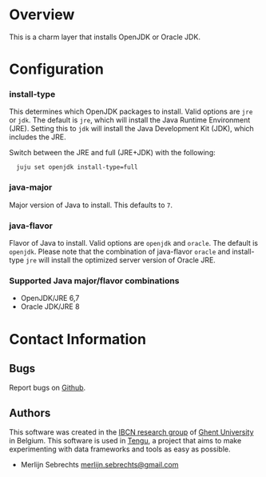 # Overview

This is a charm layer that installs OpenJDK or Oracle JDK.

# Configuration

### install-type

  This determines which OpenJDK packages to install. Valid options are `jre`
  or `jdk`. The default is `jre`, which will install the Java Runtime
  Environment (JRE). Setting this to `jdk` will install the Java
  Development Kit (JDK), which includes the JRE.

  Switch between the JRE and full (JRE+JDK) with the following:

      juju set openjdk install-type=full


### java-major

  Major version of Java to install.  This defaults to `7`.


### java-flavor

  Flavor of Java to install. Valid options are `openjdk` and `oracle`. The default is `openjdk`. Please note that the combination of java-flavor `oracle` and install-type `jre` will install the optimized server version of Oracle JRE.


### Supported Java major/flavor combinations

 - OpenJDK/JRE 6,7
 - Oracle JDK/JRE 8

# Contact Information

## Bugs

Report bugs on [Github](https://github.com/IBCNServices/tengu-charms/issues).

## Authors

This software was created in the [IBCN research group](https://www.ibcn.intec.ugent.be/) of [Ghent University](http://www.ugent.be/en) in Belgium. This software is used in [Tengu](http://tengu.intec.ugent.be), a project that aims to make experimenting with data frameworks and tools as easy as possible.

- Merlijn Sebrechts <merlijn.sebrechts@gmail.com>
